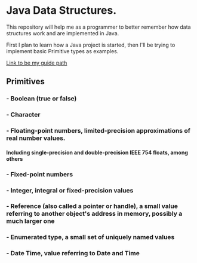# Java Data Structures.
This repository will help me as a programmer to better remember how data structures work and are implemented in Java.

First I plan to learn how a Java project is started, then I'll be trying to implement basic Primitive types as examples.

[Link to be my guide path](https://en.wikipedia.org/wiki/List_of_data_structures)

## Primitives

### - Boolean (true or false)
    
### - Character
    
### - Floating-point numbers, limited-precision approximations of real number values.
#### Including single-precision and double-precision IEEE 754 floats, among others

### - Fixed-point numbers
    
### - Integer, integral or fixed-precision values
    
### - Reference (also called a pointer or handle), a small value referring to another object's address in memory, possibly a much larger one
    
### - Enumerated type, a small set of uniquely named values

### - Date Time, value referring to Date and Time